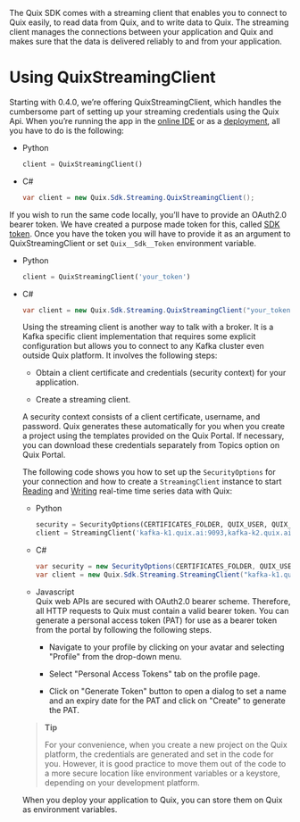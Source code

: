The Quix SDK comes with a streaming client that enables you to connect
to Quix easily, to read data from Quix, and to write data to Quix. The
streaming client manages the connections between your application and
Quix and makes sure that the data is delivered reliably to and from your
application.

# Using QuixStreamingClient

Starting with 0.4.0, we’re offering QuixStreamingClient, which handles
the cumbersome part of setting up your streaming credentials using the
Quix Api. When you’re running the app in the [online
IDE](../platform/definitions.md#_online_ide) or as a
[deployment](../platform/definitions.md#_deployment), all you have to
do is the following:



  - Python
    
    ``` python
    client = QuixStreamingClient()
    ```

  - C\#
    
    ``` cs
    var client = new Quix.Sdk.Streaming.QuixStreamingClient();
    ```



If you wish to run the same code locally, you’ll have to provide an
OAuth2.0 bearer token. We have created a purpose made token for this,
called [SDK token](platform::how-to/use-sdk-token.md). Once you have
the token you will have to provide it as an argument to
QuixStreamingClient or set
`Quix__Sdk__Token`
environment variable.



  - Python
    
    ``` python
    client = QuixStreamingClient('your_token')
    ```

  - C\#
    
    ``` cs
    var client = new Quix.Sdk.Streaming.QuixStreamingClient("your_token");
    ```
    
    
    
    Using the streaming client is another way to talk with a broker. It
    is a Kafka specific client implementation that requires some
    explicit configuration but allows you to connect to any Kafka
    cluster even outside Quix platform. It involves the following steps:
    
      - Obtain a client certificate and credentials (security context)
        for your application.
    
      - Create a streaming client.
    
    A security context consists of a client certificate, username, and
    password. Quix generates these automatically for you when you create
    a project using the templates provided on the Quix Portal. If
    necessary, you can download these credentials separately from Topics
    option on Quix Portal.
    
    The following code shows you how to set up the `SecurityOptions` for
    your connection and how to create a `StreamingClient` instance to
    start [Reading](read.md) and [Writing](write.md) real-time
    time series data with Quix:
    
    
    
      - Python
        
        ``` python
        security = SecurityOptions(CERTIFICATES_FOLDER, QUIX_USER, QUIX_PASSWORD)
        client = StreamingClient('kafka-k1.quix.ai:9093,kafka-k2.quix.ai:9093,kafka-k3.quix.ai:9093', security)
        ```
    
      - C\#
        
        ``` cs
        var security = new SecurityOptions(CERTIFICATES_FOLDER, QUIX_USER, QUIX_PASSWORD);
        var client = new Quix.Sdk.Streaming.StreamingClient("kafka-k1.quix.ai:9093,kafka-k2.quix.ai:9093,kafka-k3.quix.ai:9093", security);
        ```
    
      - Javascript  
        Quix web APIs are secured with OAuth2.0 bearer scheme.
        Therefore, all HTTP requests to Quix must contain a valid bearer
        token. You can generate a personal access token (PAT) for use as
        a bearer token from the portal by following the following steps.
        
          - Navigate to your profile by clicking on your avatar and
            selecting "Profile" from the drop-down menu.
        
          - Select "Personal Access Tokens" tab on the profile page.
        
          - Click on "Generate Token" button to open a dialog to set a
            name and an expiry date for the PAT and click on "Create" to
            generate the PAT.
    
    
    
    
    
    > **Tip**
    > 
    > For your convenience, when you create a new project on the Quix
    > platform, the credentials are generated and set in the code for
    > you. However, it is good practice to move them out of the code to
    > a more secure location like environment variables or a keystore,
    > depending on your development platform.
    
    When you deploy your application to Quix, you can store them on Quix
    as environment variables.
    
    
    
    


